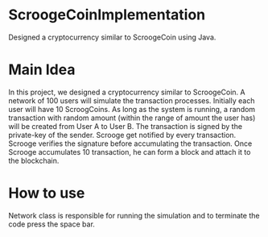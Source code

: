 # ScroogeCoinImplementation
Designed a cryptocurrency similar to ScroogeCoin using Java.

# Main Idea
In this project, we designed a cryptocurrency similar to ScroogeCoin. A network of 100 users will simulate the transaction processes. Initially each user will have 10 ScroogCoins. As long as the system is running, a random transaction with random amount (within the range of amount the user has) will be created from User A to User B. The transaction is signed by the private-key of the sender. Scrooge get notified by every transaction. Scrooge verifies the signature before accumulating the transaction. Once Scrooge accumulates 10 transaction, he can form a block and attach it to the blockchain.

# How to use
Network class is responsible for running the simulation and to terminate the code press the space bar.
